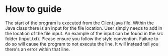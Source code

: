 # How to guide
The start of the program is executed from the Client.java file. Within the Java class there is an input for the file location. User simply needs to add in the location of the file input. An example of the input can be found in the src folder (Input.txt). Please ensure you follow the style convention. Failure to do so will cause the program to not execute the line. It will instead tell you there's an error within that line.
